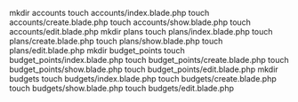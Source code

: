mkdir accounts
touch accounts/index.blade.php
touch accounts/create.blade.php
touch accounts/show.blade.php
touch accounts/edit.blade.php
mkdir plans
touch plans/index.blade.php
touch plans/create.blade.php
touch plans/show.blade.php
touch plans/edit.blade.php
mkdir budget_points
touch budget_points/index.blade.php
touch budget_points/create.blade.php
touch budget_points/show.blade.php
touch budget_points/edit.blade.php
mkdir budgets
touch budgets/index.blade.php
touch budgets/create.blade.php
touch budgets/show.blade.php
touch budgets/edit.blade.php